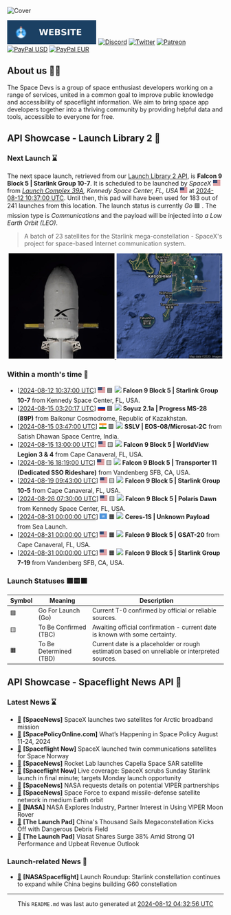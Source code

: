 ![Cover](https://raw.githubusercontent.com/TheSpaceDevs/Tutorials/main/assets/tsd_cover.png)


[![Website](https://raw.githubusercontent.com/TheSpaceDevs/Tutorials/e36b2c250ce7fcd4a801c1ed6cb1f9f9d031696b/assets/badge_tsd_website.svg)](https://thespacedevs.com/)
[![Discord](https://img.shields.io/badge/Discord-%237289DA.svg?style=for-the-badge&logo=discord&logoColor=white)](https://discord.gg/p7ntkNA)
[![Twitter](https://img.shields.io/badge/Twitter-%231DA1F2.svg?style=for-the-badge&logo=Twitter&logoColor=white)](https://twitter.com/TheSpaceDevs)
[![Patreon](https://img.shields.io/badge/Patreon-F96854?style=for-the-badge&logo=patreon&logoColor=white)](https://www.patreon.com/TheSpaceDevs)
[![PayPal USD](https://img.shields.io/badge/PayPal-00457C?style=for-the-badge&logo=paypal&logoColor=white&label=USD)](https://www.paypal.com/donate/?hosted_button_id=UCPX4EL6E9JFA)
[![PayPal EUR](https://img.shields.io/badge/PayPal-00457C?style=for-the-badge&logo=paypal&logoColor=white&label=EUR)](https://www.paypal.com/donate/?hosted_button_id=5S7MGGWJJBHL6)

## About us 🧑‍🚀
The Space Devs is a group of space enthusiast developers working on a range of
services, united in a common goal to improve public knowledge and accessibility
of spaceflight information. We aim to bring space app developers together into a
thriving community by providing helpful data and tools, accessible to everyone
for free.

## API Showcase - Launch Library 2 🚀

### Next Launch ⌛
The next space launch, retrieved from our
<a href="https://thespacedevs.com/llapi">Launch Library 2 API</a>, is
**Falcon 9 Block 5 | Starlink Group 10-7**. It is scheduled to be launched by *SpaceX*
<img width="17" src="https://raw.githubusercontent.com/lipis/flag-icons/main/flags/4x3/us.svg" />
from *<a href="https://en.wikipedia.org/wiki/Kennedy_Space_Center_Launch_Complex_39#Launch_Pad_39A">Launch Complex 39A</a>, Kennedy Space Center, FL, USA*
<img width="17" src="https://raw.githubusercontent.com/lipis/flag-icons/main/flags/4x3/us.svg" />
at <a href="https://www.timeanddate.com/worldclock/fixedtime.html?iso=20240812T103700">2024-08-12 10:37:00 UTC</a>.  Until
then, this pad will have been used for 183
out of 241 launches from this location. The launch status is currently
*Go* 🟩 . The mission type is
*Communications* and the payload will be injected
into *a Low Earth Orbit
(LEO)*.
<br>
<blockquote>
  A batch of 23 satellites for the Starlink mega-constellation - SpaceX's project for space-based Internet communication system.
</blockquote>

<p float="left" align="center">
  <a href="https://en.wikipedia.org/wiki/Falcon_9" >
    <img alt="launch-image" width="49%" src="profile/cache/launch_image.png" />
  </a>
  <a href="https://www.google.com/maps?q=28.60822681,-80.60428186" >
    <img alt="pad-location" width="49%" src="profile/cache/new_pad_image.png"  />
  </a>
</p>

### Within a month's time 📅
- \[<a href="https://www.timeanddate.com/worldclock/fixedtime.html?iso=20240812T103700">2024-08-12 10:37:00 UTC</a>\]  <img width="17" src="https://raw.githubusercontent.com/lipis/flag-icons/main/flags/4x3/us.svg" /> 🟩  <a href="https://www.google.com/calendar/render?action=TEMPLATE&text=Falcon 9 Block 5 | Starlink Group 10-7&location=Kennedy Space Center, FL, USA&dates=20240812T103700Z%2F20240812T134900Z"><img border="0" width="15" src="https://upload.wikimedia.org/wikipedia/commons/a/a5/Google_Calendar_icon_%282020%29.svg"></a> **Falcon 9 Block 5 | Starlink Group 10-7** from Kennedy Space Center, FL, USA.
- \[<a href="https://www.timeanddate.com/worldclock/fixedtime.html?iso=20240815T032017">2024-08-15 03:20:17 UTC</a>\]  <img width="17" src="https://raw.githubusercontent.com/lipis/flag-icons/main/flags/4x3/ru.svg" /> 🟩  <a href="https://www.google.com/calendar/render?action=TEMPLATE&text=Soyuz 2.1a | Progress MS-28 (89P)&location=Baikonur Cosmodrome, Republic of Kazakhstan&dates=20240815T032017Z%2F20240815T032017Z"><img border="0" width="15" src="https://upload.wikimedia.org/wikipedia/commons/a/a5/Google_Calendar_icon_%282020%29.svg"></a> **Soyuz 2.1a | Progress MS-28 (89P)** from Baikonur Cosmodrome, Republic of Kazakhstan.
- \[<a href="https://www.timeanddate.com/worldclock/fixedtime.html?iso=20240815T034700">2024-08-15 03:47:00 UTC</a>\]  <img width="17" src="https://raw.githubusercontent.com/lipis/flag-icons/main/flags/4x3/in.svg" /> 🟩  <a href="https://www.google.com/calendar/render?action=TEMPLATE&text=SSLV | EOS-08/Microsat-2C&location=Satish Dhawan Space Centre, India&dates=20240815T034700Z%2F20240815T034700Z"><img border="0" width="15" src="https://upload.wikimedia.org/wikipedia/commons/a/a5/Google_Calendar_icon_%282020%29.svg"></a> **SSLV | EOS-08/Microsat-2C** from Satish Dhawan Space Centre, India.
- \[<a href="https://www.timeanddate.com/worldclock/fixedtime.html?iso=20240815T130000">2024-08-15 13:00:00 UTC</a>\]  <img width="17" src="https://raw.githubusercontent.com/lipis/flag-icons/main/flags/4x3/us.svg" /> 🟨  <a href="https://www.google.com/calendar/render?action=TEMPLATE&text=Falcon 9 Block 5 | WorldView Legion 3 &amp; 4&location=Cape Canaveral, FL, USA&dates=20240815T130000Z%2F20240815T160000Z"><img border="0" width="15" src="https://upload.wikimedia.org/wikipedia/commons/a/a5/Google_Calendar_icon_%282020%29.svg"></a> **Falcon 9 Block 5 | WorldView Legion 3 & 4** from Cape Canaveral, FL, USA.
- \[<a href="https://www.timeanddate.com/worldclock/fixedtime.html?iso=20240816T181900">2024-08-16 18:19:00 UTC</a>\]  <img width="17" src="https://raw.githubusercontent.com/lipis/flag-icons/main/flags/4x3/us.svg" /> 🟨  <a href="https://www.google.com/calendar/render?action=TEMPLATE&text=Falcon 9 Block 5 | Transporter 11 (Dedicated SSO Rideshare)&location=Vandenberg SFB, CA, USA&dates=20240816T181900Z%2F20240816T224600Z"><img border="0" width="15" src="https://upload.wikimedia.org/wikipedia/commons/a/a5/Google_Calendar_icon_%282020%29.svg"></a> **Falcon 9 Block 5 | Transporter 11 (Dedicated SSO Rideshare)** from Vandenberg SFB, CA, USA.
- \[<a href="https://www.timeanddate.com/worldclock/fixedtime.html?iso=20240819T094300">2024-08-19 09:43:00 UTC</a>\]  <img width="17" src="https://raw.githubusercontent.com/lipis/flag-icons/main/flags/4x3/us.svg" /> 🟨  <a href="https://www.google.com/calendar/render?action=TEMPLATE&text=Falcon 9 Block 5 | Starlink Group 10-5&location=Cape Canaveral, FL, USA&dates=20240819T094300Z%2F20240819T134300Z"><img border="0" width="15" src="https://upload.wikimedia.org/wikipedia/commons/a/a5/Google_Calendar_icon_%282020%29.svg"></a> **Falcon 9 Block 5 | Starlink Group 10-5** from Cape Canaveral, FL, USA.
- \[<a href="https://www.timeanddate.com/worldclock/fixedtime.html?iso=20240826T073000">2024-08-26 07:30:00 UTC</a>\]  <img width="17" src="https://raw.githubusercontent.com/lipis/flag-icons/main/flags/4x3/us.svg" /> 🟨  <a href="https://www.google.com/calendar/render?action=TEMPLATE&text=Falcon 9 Block 5 | Polaris Dawn&location=Kennedy Space Center, FL, USA&dates=20240826T073000Z%2F20240826T110000Z"><img border="0" width="15" src="https://upload.wikimedia.org/wikipedia/commons/a/a5/Google_Calendar_icon_%282020%29.svg"></a> **Falcon 9 Block 5 | Polaris Dawn** from Kennedy Space Center, FL, USA.
- \[<a href="https://www.timeanddate.com/worldclock/fixedtime.html?iso=20240831T000000">2024-08-31 00:00:00 UTC</a>\]  <img width="17" src="https://raw.githubusercontent.com/lipis/flag-icons/main/flags/4x3/un.svg" /> 🟧  <a href="https://www.google.com/calendar/render?action=TEMPLATE&text=Ceres-1S | Unknown Payload&location=Sea Launch&dates=20240831T000000Z%2F20240831T000000Z"><img border="0" width="15" src="https://upload.wikimedia.org/wikipedia/commons/a/a5/Google_Calendar_icon_%282020%29.svg"></a> **Ceres-1S | Unknown Payload** from Sea Launch.
- \[<a href="https://www.timeanddate.com/worldclock/fixedtime.html?iso=20240831T000000">2024-08-31 00:00:00 UTC</a>\]  <img width="17" src="https://raw.githubusercontent.com/lipis/flag-icons/main/flags/4x3/us.svg" /> 🟧  <a href="https://www.google.com/calendar/render?action=TEMPLATE&text=Falcon 9 Block 5 | GSAT-20&location=Cape Canaveral, FL, USA&dates=20240831T000000Z%2F20240831T000000Z"><img border="0" width="15" src="https://upload.wikimedia.org/wikipedia/commons/a/a5/Google_Calendar_icon_%282020%29.svg"></a> **Falcon 9 Block 5 | GSAT-20** from Cape Canaveral, FL, USA.
- \[<a href="https://www.timeanddate.com/worldclock/fixedtime.html?iso=20240831T000000">2024-08-31 00:00:00 UTC</a>\]  <img width="17" src="https://raw.githubusercontent.com/lipis/flag-icons/main/flags/4x3/us.svg" /> 🟧  <a href="https://www.google.com/calendar/render?action=TEMPLATE&text=Falcon 9 Block 5 | Starlink Group 7-19&location=Vandenberg SFB, CA, USA&dates=20240831T000000Z%2F20240831T000000Z"><img border="0" width="15" src="https://upload.wikimedia.org/wikipedia/commons/a/a5/Google_Calendar_icon_%282020%29.svg"></a> **Falcon 9 Block 5 | Starlink Group 7-19** from Vandenberg SFB, CA, USA.


### Launch Statuses 🟩🟨🟧
<p align="center">
    <table class="tg">
    <thead>
      <tr>
        <th class="tg-0pky">Symbol</th>
        <th class="tg-0pky">Meaning</th>
        <th class="tg-0pky">Description</th>
      </tr>
    </thead>
    <tbody>
      <tr>
        <td class="tg-0pky">🟩</td>
        <td class="tg-0pky">Go For Launch (Go)</td>
        <td class="tg-0pky">Current T-0 confirmed by official or reliable sources.</td>
      </tr>
      <tr>
        <td class="tg-0pky">🟨</td>
        <td class="tg-0pky">To Be Confirmed (TBC)</td>
        <td class="tg-0pky">Awaiting official confirmation - current date is known with some certainty.</td>
      </tr>
      <tr>
        <td class="tg-0pky">🟧</td>
        <td class="tg-0pky">To Be Determined (TBD)</td>
        <td class="tg-0pky">Current date is a placeholder or rough estimation based on unreliable or interpreted sources.</td>
      </tr>
    </tbody>
    </table>
</p>

## API Showcase - Spaceflight News API 📰

### Latest News ⌛
- <a href="https://spacenews.com/spacex-launches-two-satellites-for-arctic-broadband-mission/" >🔗</a> **[SpaceNews]** SpaceX launches two satellites for Arctic broadband mission
- <a href="https://spacepolicyonline.com/news/whats-happening-in-space-policy-august-11-24-2024/" >🔗</a> **[SpacePolicyOnline.com]** What’s Happening in Space Policy August 11-24, 2024
- <a href="https://spaceflightnow.com/2024/08/11/live-coverage-spacex-to-launch-communications-satellites-for-space-norway-on-its-falcon-9-rocket/" >🔗</a> **[Spaceflight Now]** SpaceX launched twin communications satellites for Space Norway
- <a href="https://spacenews.com/rocket-lab-launches-capella-space-sar-satellite/" >🔗</a> **[SpaceNews]** Rocket Lab launches Capella Space SAR satellite
- <a href="https://spaceflightnow.com/2024/08/11/live-coverage-spacex-to-launch-23-starlink-satellites-from-the-kennedy-space-center/" >🔗</a> **[Spaceflight Now]** Live coverage: SpaceX scrubs Sunday Starlink launch in final minute; targets Monday launch opportunity
- <a href="https://spacenews.com/nasa-requests-details-on-potential-viper-partnerships/" >🔗</a> **[SpaceNews]** NASA requests details on potential VIPER partnerships
- <a href="https://spacenews.com/space-force-to-expand-missile-defense-satellite-network-in-medium-earth-orbit/" >🔗</a> **[SpaceNews]** Space Force to expand missile-defense satellite network in medium Earth orbit
- <a href="https://science.nasa.gov/missions/artemis/clps/viper/nasa-explores-industry-partner-interest-in-using-viper-moon-rover/" >🔗</a> **[NASA]** NASA Explores Industry, Partner Interest in Using VIPER Moon Rover
- <a href="https://tlpnetwork.com/news/asia/china-thousand-sails-megaconstellation-kicks-off-with-dangerous-debris-field" >🔗</a> **[The Launch Pad]** China's Thousand Sails Megaconstellation Kicks Off with Dangerous Debris Field
- <a href="https://tlpnetwork.com/news/america/viasat-shares-surge-amid-strong-2024-q1-performance-and-upbeat-revenue-outlook" >🔗</a> **[The Launch Pad]** Viasat Shares Surge 38% Amid Strong Q1 Performance and Upbeat Revenue Outlook


### Launch-related News 🚀

- <a href="https://www.nasaspaceflight.com/2024/08/launch-roundup-080524/" >🔗</a> **[NASASpaceflight]** Launch Roundup: Starlink constellation continues to expand while China begins building G60 constellation


<hr>
  <div align="center">
  This <code>README.md</code> was last auto generated at <a href="https://www.timeanddate.com/worldclock/fixedtime.html?iso=20240812T043256">2024-08-12 04:32:56 UTC</a>
  <br>
  <!-- <a href="https://medium.com/@g.h.garrett" target="_blank">Learn to add space launches to your profile here!</a> -->
</div>